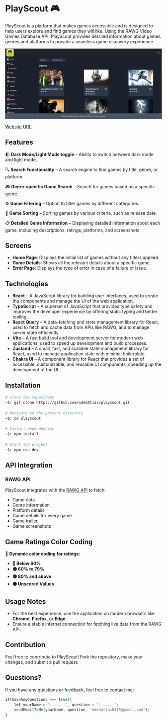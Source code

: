 # PlayScout 🎮

PlayScout is a platform that makes games accessible and is designed to help users explore and find games they will like. Using the RAWG Video Games Database API, PlayScout provides detailed information about games, genres and platforms to provide a seamless game discovery experience.

![PlayScout](PlayScout.png)

[Website URL](https://play-scout-b12g65kgz-oded-atias-projects.vercel.app)

## Features

🌓 **Dark Mode/Light Mode toggle** – Ability to switch between dark mode and light mode.

🔍 **Search Functionality** – A search engine to find games by title, genre, or platform.

🎮 **Genre-specific Game Search** – Search for games based on a specific genre.

⚙️ **Game Filtering** – Option to filter games by different categories.

📅 **Game Sorting** – Sorting games by various criteria, such as release date.

📋 **Detailed Game Information** – Displaying detailed information about each game, including descriptions, ratings, platforms, and screenshots.


## Screens

- **Home Page**: Displays the initial list of games without any filters applied.
- **Game Details**: Shows all the relevant details about a specific game.
- **Error Page**: Displays the type of error in case of a failure or issue.

## Technologies

- **React** – A JavaScript library for building user interfaces, used to create the components and manage the UI of the web application.
- **TypeScript** – A superset of JavaScript that provides type safety and improves the developer experience by offering static typing and better tooling.
- **React Query** – A data-fetching and state management library for React, used to fetch and cache data from APIs like RAWG, and to manage server state efficiently.
- **Vite** – A fast build tool and development server for modern web applications, used to speed up development and build processes.
- **Zustand** – A small, fast, and scalable state management library for React, used to manage application state with minimal boilerplate.
- **Chakra UI** – A component library for React that provides a set of accessible, customizable, and reusable UI components, speeding up the development of the UI.

## Installation

```bash
# Clone the repository
~$: git clone https://github.com/odedAtias/playscout.git

# Navigate to the project directory
~$: cd playscout

# Install dependencies
~$: npm install

# Start the project
~$: npm run dev
```

## API Integration

### RAWG API

PlayScout integrates with the [RAWG API](https://rawg.io/apidocs) to fetch:

- Game data
- Genre information
- Platform details
- Game details for every game
- Game trailer
- Game screenshots

## Game Ratings Color Coding

🎨 **Dynamic color coding for ratings:**

- **🔴 Below 60%**
- **🟡 60% to 79%**
- **🟢 80% and above**
- **🟠 Unscored Values**


## Usage Notes

- For the best experience, use the application on modern browsers like **Chrome**, **Firefox**, or **Edge**.
- Ensure a stable internet connection for fetching live data from the RAWG API.

## Contribution

Feel free to contribute to PlayScout! Fork the repository, make your changes, and submit a pull request.

## Questions?

If you have any questions or feedback, feel free to contact me:

```javascript
if(haveAnyQuestions === true){
    let yourName = ".......", question = ".......";
    sendEmailToMe(yourName, question, "odedatias8115@gmail.com");
}
```
